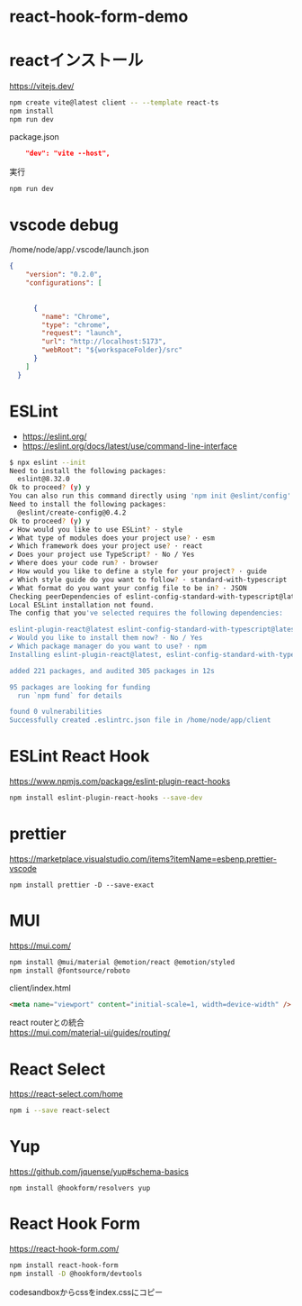 # react-hook-form-demo

# reactインストール
https://vitejs.dev/

```bash
npm create vite@latest client -- --template react-ts
npm install
npm run dev
```

package.json

```json
    "dev": "vite --host",
```

実行

```bash
npm run dev
```

# vscode debug

/home/node/app/.vscode/launch.json
```json
{
    "version": "0.2.0",
    "configurations": [
    
    
      {
        "name": "Chrome",
        "type": "chrome",
        "request": "launch",
        "url": "http://localhost:5173",
        "webRoot": "${workspaceFolder}/src"
      }
    ]
  }
```

# ESLint
- https://eslint.org/
- https://eslint.org/docs/latest/use/command-line-interface

```bash
$ npx eslint --init
Need to install the following packages:
  eslint@8.32.0
Ok to proceed? (y) y
You can also run this command directly using 'npm init @eslint/config'.
Need to install the following packages:
  @eslint/create-config@0.4.2
Ok to proceed? (y) y
✔ How would you like to use ESLint? · style
✔ What type of modules does your project use? · esm
✔ Which framework does your project use? · react
✔ Does your project use TypeScript? · No / Yes
✔ Where does your code run? · browser
✔ How would you like to define a style for your project? · guide
✔ Which style guide do you want to follow? · standard-with-typescript
✔ What format do you want your config file to be in? · JSON
Checking peerDependencies of eslint-config-standard-with-typescript@latest
Local ESLint installation not found.
The config that you've selected requires the following dependencies:

eslint-plugin-react@latest eslint-config-standard-with-typescript@latest @typescript-eslint/eslint-plugin@^5.0.0 eslint@^8.0.1 eslint-plugin-import@^2.25.2 eslint-plugin-n@^15.0.0 eslint-plugin-promise@^6.0.0 typescript@*
✔ Would you like to install them now? · No / Yes
✔ Which package manager do you want to use? · npm
Installing eslint-plugin-react@latest, eslint-config-standard-with-typescript@latest, @typescript-eslint/eslint-plugin@^5.0.0, eslint@^8.0.1, eslint-plugin-import@^2.25.2, eslint-plugin-n@^15.0.0, eslint-plugin-promise@^6.0.0, typescript@*

added 221 packages, and audited 305 packages in 12s

95 packages are looking for funding
  run `npm fund` for details

found 0 vulnerabilities
Successfully created .eslintrc.json file in /home/node/app/client
```

# ESLint React Hook
https://www.npmjs.com/package/eslint-plugin-react-hooks

```bash
npm install eslint-plugin-react-hooks --save-dev
```

# prettier
https://marketplace.visualstudio.com/items?itemName=esbenp.prettier-vscode

```
npm install prettier -D --save-exact
```

# MUI
https://mui.com/

```bash
npm install @mui/material @emotion/react @emotion/styled
npm install @fontsource/roboto
```

client/index.html
```html
<meta name="viewport" content="initial-scale=1, width=device-width" />
```

react routerとの統合  
https://mui.com/material-ui/guides/routing/

# React Select
https://react-select.com/home

```bash
npm i --save react-select
```
# Yup
https://github.com/jquense/yup#schema-basics

```
npm install @hookform/resolvers yup
```

# React Hook Form
https://react-hook-form.com/

```bash
npm install react-hook-form
npm install -D @hookform/devtools
```

codesandboxからcssをindex.cssにコピー